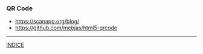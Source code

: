 ### QR Code

- https://scanapp.org/blog/
- https://github.com/mebjas/html5-qrcode

--- 
[INDICE](../README.md) 